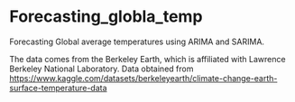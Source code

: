 # Forecasting_globla_temp
Forecasting Global average temperatures using ARIMA and SARIMA. 

The data comes from the Berkeley Earth, which is affiliated with Lawrence Berkeley National Laboratory. Data obtained from https://www.kaggle.com/datasets/berkeleyearth/climate-change-earth-surface-temperature-data
